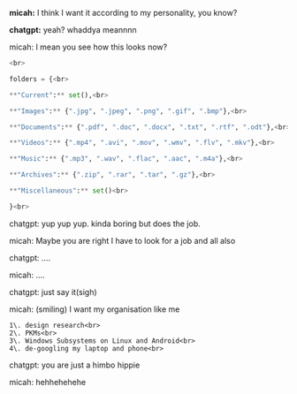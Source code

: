 **micah:** I think I want it according to my personality, you know?<br>

**chatgpt:** yeah? whaddya meannnn<br>

micah: I mean you see how this looks now?<br>

```python
<br>

folders = {<br>

**"Current":** set(),<br>

**"Images":** {".jpg", ".jpeg", ".png", ".gif", ".bmp"},<br>

**"Documents":** {".pdf", ".doc", ".docx", ".txt", ".rtf", ".odt"},<br>

**"Videos":** {".mp4", ".avi", ".mov", ".wmv", ".flv", ".mkv"},<br>

**"Music":** {".mp3", ".wav", ".flac", ".aac", ".m4a"},<br>

**"Archives":** {".zip", ".rar", ".tar", ".gz"},<br>

**"Miscellaneous":** set()<br>

}<br>

```

chatgpt: yup yup yup. kinda boring but does the job. <br>

micah: Maybe you are right I have to look for a job and all also<br>

chatgpt: ....<br>

micah: ....<br>

chatgpt: just say it(sigh)<br>

micah: (smiling) I want my organisation like me<br>
```
1\. design research<br>
2\. PKMs<br>
3\. Windows Subsystems on Linux and Android<br>
4\. de-googling my laptop and phone<br>
```
chatgpt: you are just a himbo hippie<br>

micah: hehhehehehe
